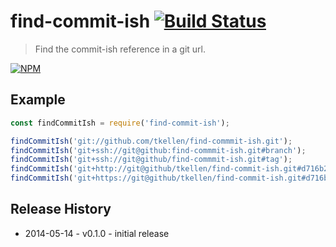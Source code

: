 # find-commit-ish [![Build Status](https://secure.travis-ci.org/tkellen/node-find-commit-ish.png?branch=master)](http://travis-ci.org/tkellen/node-find-commit-ish)
> Find the commit-ish reference in a git url.

[![NPM](https://nodei.co/npm/find-commit-ish.png)](https://nodei.co/npm/find-commit-ish/)

## Example
```js
const findCommitIsh = require('find-commit-ish');

findCommitIsh('git://github.com/tkellen/find-commmit-ish.git');
findCommitIsh('git+ssh://git@github:find-commmit-ish.git#branch');
findCommitIsh('git+ssh://git@github/find-commmit-ish.git#tag');
findCommitIsh('git+http://git@github/tkellen/find-commit-ish.git#d716b2a');
findCommitIsh('git+https://git@github/tkellen/find-commit-ish.git#d716b2a');

```

## Release History

* 2014-05-14 - v0.1.0 - initial release
